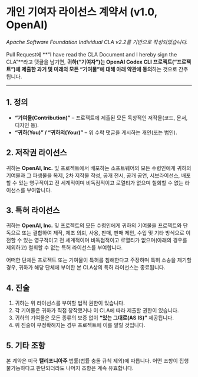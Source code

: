 # 개인 기여자 라이선스 계약서 (v1.0, OpenAI)

_Apache Software Foundation Individual CLA v2.2를 기반으로 작성되었습니다._

Pull Request에 **“I have read the CLA Document and I hereby sign the CLA”**라고
댓글을 남기면, **귀하(“기여자”)는 OpenAI Codex CLI 프로젝트(“프로젝트”)에 제출한 과거 및
미래의 모든 “기여물”에 대해 아래 약관에 동의**하는 것으로 간주됩니다.

---

## 1. 정의
- **“기여물(Contribution)”** – 프로젝트에 제출된 모든 독창적인 저작물(코드, 문서, 디자인 등).
- **“귀하(You)” / “귀하의(Your)”** – 위 수락 댓글을 게시하는 개인(또는 법인).

## 2. 저작권 라이선스
귀하는 **OpenAI, Inc.** 및 프로젝트에서 배포하는 소프트웨어의 모든 수령인에게 귀하의 기여물과 그 파생물을 복제,
2차 저작물 작성, 공개 전시, 공개 공연, 서브라이선스, 배포할 수 있는 영구적이고 전 세계적이며 비독점적이고
로열티가 없으며 철회할 수 없는 라이선스를 부여합니다.

## 3. 특허 라이선스
귀하는 **OpenAI, Inc.** 및 프로젝트의 모든 수령인에게 귀하의 기여물을 프로젝트와 단독으로 또는 결합하여 제작,
제조 의뢰, 사용, 판매, 판매 제안, 수입 및 기타 방식으로 이전할 수 있는 영구적이고 전 세계적이며 비독점적이고
로열티가 없으며(아래의 경우를 제외하고) 철회할 수 없는 특허 라이선스를 부여합니다.

어떠한 단체든 프로젝트 또는 기여물이 특허를 침해한다고 주장하며 특허 소송을 제기할 경우, 귀하가 해당 단체에
부여한 본 CLA상의 특허 라이선스는 종료됩니다.

## 4. 진술
1. 귀하는 위 라이선스를 부여할 법적 권한이 있습니다.
2. 각 기여물은 귀하가 직접 창작했거나 이 CLA에 따라 제출할 권한이 있습니다.
3. 귀하의 기여물은 모든 종류의 보증 없이 **“있는 그대로(AS IS)”** 제공됩니다.
4. 위 진술이 부정확해지는 경우 프로젝트에 이를 알릴 것입니다.

## 5. 기타 조항
본 계약은 미국 **캘리포니아주** 법률(법률 충돌 규칙 제외)에 따릅니다. 어떤 조항이 집행 불가능하다고 판단되더라도
나머지 조항은 계속 유효합니다.
